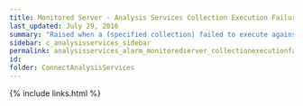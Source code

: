 ```yaml
---
title: ﻿Monitored Server - Analysis Services Collection Execution Failure Alarm
last_updated: July 29, 2016
summary: "Raised when a (specified collection) failed to execute against the server."
sidebar: c_analysisservices_sidebar
permalink: analysisservices_alarm_monitoredserver_collectionexecutionfailure.html
id:
folder: ConnectAnalysisServices
---
```


{% include links.html %}
